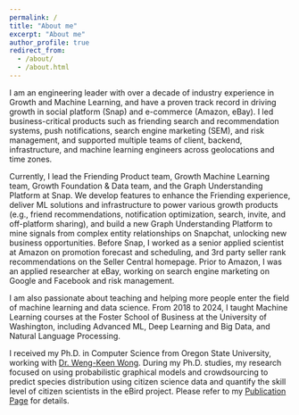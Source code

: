 ```yaml
---
permalink: /
title: "About me"
excerpt: "About me"
author_profile: true
redirect_from:
  - /about/
  - /about.html
---
```


I am an engineering leader with over a decade of industry experience in Growth and Machine Learning, and have a proven track record in driving growth in social platform (Snap) and e-commerce (Amazon, eBay). I led business-critical products such as friending search and recommendation systems, push notifications, search engine marketing (SEM), and risk management, and supported multiple teams of client, backend, infrastructure, and machine learning engineers across geolocations and time zones.

Currently, I lead the Friending Product team, Growth Machine Learning team, Growth Foundation & Data team, and the Graph Understanding Platform at Snap. We develop features to enhance the Friending experience, deliver ML solutions and infrastructure to power various growth products (e.g., friend recommendations, notification optimization, search, invite, and off-platform sharing), and build a new Graph Understanding Platform to mine signals from complex entity relationships on Snapchat, unlocking new business opportunities. Before Snap, I worked as a senior applied scientist at Amazon on promotion forecast and scheduling, and 3rd party seller rank recommendations on the Seller Central homepage. Prior to Amazon, I was an applied researcher at eBay, working on search engine marketing on Google and Facebook and risk management.

I am also passionate about teaching and helping more people enter the field of machine learning and data science. From 2018 to 2024, I taught Machine Learning courses at the Foster School of Business at the University of Washington, including Advanced ML, Deep Learning and Big Data, and Natural Language Processing.

I received my Ph.D. in Computer Science from Oregon State University, working with [Dr. Weng-Keen Wong](http://web.engr.oregonstate.edu/~wongwe/). During my Ph.D. studies, my research focused on using probabilistic graphical models and crowdsourcing to predict species distribution using citizen science data and quantify the skill level of citizen scientists in the eBird project. Please refer to my [Publication Page](https://zariable.github.io/publications/) for details. 